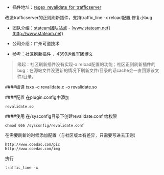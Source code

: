 * 插件地址：[regex_revalidate_for_trafficserver](https://github.com/acache/regex_revalidate_for_trafficserver)    

改造trafficserver的正则刷新插件，支持traffic_line -x reload配置,修复小bug

* 团队介绍：[stateam团队站点](http://www.stateam.net) - [www.stateam.net](http://www.stateam.net)   
* 公司介绍：广州可道技术

* 参考：[社区刷新插件](https://github.com/apache/trafficserver/tree/master/plugins/experimental/regex_revalidate) ，[4399运维军团博文](http://www.ywjt.org/index.php/archives/883)

>    缘起：社区刷新插件没有实现-x reload配置的功能；社区正则刷新插件的bug：在源站文件没更新的情况下刷新文件/目录的话cache会一直回源该文件/目录。

####编译
    tsxs -c revalidate.c -o revalidate.so
    
####配置
在plugin.config中添加

    revalidate.so

####使用
在/sysconfig目录下创建revalidate.conf
给权限

    chmod 666 /sysconfig/revalidate.conf

在需要刷新的时候添加配置（与社区版本有差异，只需要写进去正则）

    http://www.coedao.com/pic
    http://www.coedao.com/img

执行

    traffic_line -x
